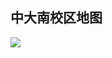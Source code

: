 
## 中大南校区地图

<a href="https://smms.app/image/CtLGlMmWrIjzQXn" target="_blank"><img src="https://s2.loli.net/2023/01/03/CtLGlMmWrIjzQXn.png" ></a>